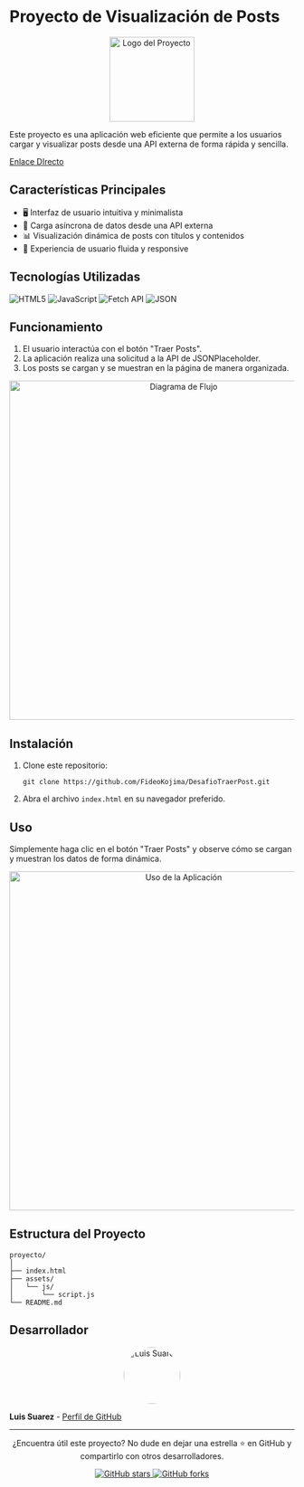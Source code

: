 # Proyecto de Visualización de Posts

<p align="center">
  <img src="https://via.placeholder.com/150x150.png?text=Posts+Viewer" alt="Logo del Proyecto" width="150" height="150">
</p>

Este proyecto es una aplicación web eficiente que permite a los usuarios cargar y visualizar posts desde una API externa de forma rápida y sencilla.

[Enlace DIrecto](https://desafio-traer-post.vercel.app/)

## Características Principales

- 🖥️ Interfaz de usuario intuitiva y minimalista
- 🚀 Carga asíncrona de datos desde una API externa
- 📊 Visualización dinámica de posts con títulos y contenidos
- 📱 Experiencia de usuario fluida y responsive

## Tecnologías Utilizadas

![HTML5](https://img.shields.io/badge/html5-%23E34F26.svg?style=for-the-badge&logo=html5&logoColor=white)
![JavaScript](https://img.shields.io/badge/javascript-%23323330.svg?style=for-the-badge&logo=javascript&logoColor=%23F7DF1E)
![Fetch API](https://img.shields.io/badge/Fetch%20API-000000?style=for-the-badge&logo=javascript&logoColor=white)
![JSON](https://img.shields.io/badge/JSON-000000?style=for-the-badge&logo=json&logoColor=white)

## Funcionamiento

1. El usuario interactúa con el botón "Traer Posts".
2. La aplicación realiza una solicitud a la API de JSONPlaceholder.
3. Los posts se cargan y se muestran en la página de manera organizada.

<p align="center">
  <img src="https://via.placeholder.com/600x300.png?text=Diagrama+de+Flujo" alt="Diagrama de Flujo" width="600">
</p>

## Instalación

1. Clone este repositorio:
   ```
   git clone https://github.com/FideoKojima/DesafioTraerPost.git
   ```
2. Abra el archivo `index.html` en su navegador preferido.

## Uso

Simplemente haga clic en el botón "Traer Posts" y observe cómo se cargan y muestran los datos de forma dinámica.

<p align="center">
  <img src="https://via.placeholder.com/600x300.png?text=Uso+de+la+Aplicación" alt="Uso de la Aplicación" width="600">
</p>

## Estructura del Proyecto

```
proyecto/
│
├── index.html
├── assets/
│   └── js/
│       └── script.js
└── README.md
```

## Desarrollador

<p align="center">
  <img src="https://via.placeholder.com/100x100.png?text=LS" alt="Luis Suarez" width="100" height="100" style="border-radius: 50%;">
</p>

**Luis Suarez** - [Perfil de GitHub](https://github.com/FideoKojima)

---

<p align="center">
  ¿Encuentra útil este proyecto? No dude en dejar una estrella ⭐ en GitHub y compartirlo con otros desarrolladores.
</p>

<p align="center">
  <a href="https://github.com/tu-usuario/tu-repositorio/stargazers">
    <img src="https://img.shields.io/github/stars/tu-usuario/tu-repositorio?style=social" alt="GitHub stars">
  </a>
  <a href="https://github.com/tu-usuario/tu-repositorio/network/members">
    <img src="https://img.shields.io/github/forks/tu-usuario/tu-repositorio?style=social" alt="GitHub forks">
  </a>
</p>
